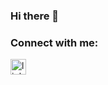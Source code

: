 ### Hi there 👋

### Connect with me:
[<img align="left" alt="linkedin/moisesortega" width="25px" src="https://cdn.jsdelivr.net/npm/simple-icons@v3/icons/linkedin.svg" />][linkedin]

[linkedin]: https://www.linkedin.com/in/moisesortega

<!--
**moisesortega/moisesortega** is a ✨ _special_ ✨ repository because its `README.md` (this file) appears on your GitHub profile.

Here are some ideas to get you started:

- 🔭 I’m currently working on ...
- 🌱 I’m currently learning ...
- 👯 I’m looking to collaborate on ...
- 🤔 I’m looking for help with ...
- 💬 Ask me about ...
- 📫 How to reach me: ...
- 😄 Pronouns: ...
- ⚡ Fun fact: ...
-->
